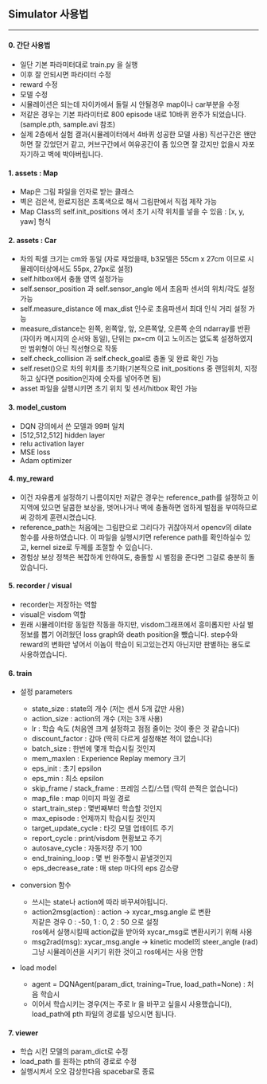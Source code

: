 ## Simulator 사용법

---

#### 0. 간단 사용법

* 일단 기본 파라미터대로 train.py 을 실행
* 이후 잘 안되시면 파라미터 수정
* reward 수정
* 모델 수정
* 시뮬레이션은 되는데 자이카에서 돌릴 시 안될경우 map이나 car부분을 수정
* 저같은 경우는 기본 파라미터로 800 episode 내로 10바퀴 완주가 되었습니다. (sample.pth, sample.avi 참조)
* 실제 2층에서 실험 결과(시뮬레이터에서 4바퀴 성공한 모델 사용) 직선구간은 왠만하면 잘 갔었던거 같고, 커브구간에서 여유공간이 좀 있으면 잘 갔지만 없을시 자포자기하고 벽에 박아버립니다.

#### 1. assets : Map

* Map은 그림 파일을 인자로 받는 클래스
* 벽은 검은색, 완료지점은 초록색으로 해서 그림판에서 직접 제작 가능
* Map Class의 self.init_positions 에서 초기 시작 위치를 넣을 수 있음 : [x, y, yaw] 형식

#### 2. assets : Car

* 차의 픽셀 크기는 cm와 동일 (자로 재었을때, b3모델은 55cm x 27cm 이므로 시뮬레이터상에서도 55px, 27px로 설정)
* self.hitbox에서 충돌 영역 설정가능
* self.sensor_position 과 self.sensor_angle 에서 초음파 센서의 위치/각도 설정 가능
* self.measure_distance 에 max_dist 인수로 초음파센서 최대 인식 거리 설정 가능
* measure_distance는 왼쪽, 왼쪽앞, 앞, 오른쪽앞, 오른쪽 순의 ndarray를 반환 (자이카 메시지의 순서와 동일), 단위는 px=cm 이고 노이즈는 없도록 설정하였지만 범위형이 아닌 직선형으로 작동
* self.check_collision 과 self.check_goal로 충돌 및 완료 확인 가능
* self.reset()으로 차의 위치를 초기화(기본적으로 init_positions 중 랜덤위치, 지정하고 싶다면 position인자에 숫자를 넣어주면 됨)
* asset 파일을 실행시키면 초기 위치 및 센서/hitbox 확인 가능

#### 3. model_custom

* DQN 강의에서 쓴 모델과 99퍼 일치
* [512,512,512] hidden layer
* relu activation layer
* MSE loss
* Adam optimizer

#### 4. my_reward

* 이건 자유롭게 설정하기 나름이지만 저같은 경우는 reference_path를 설정하고 이 지역에 있으면 달콤한 보상을, 벗어나거나 벽에 충돌하면 엄하게 벌점을 부여하므로써 강하게 훈련시켰습니다.
* reference_path는 처음에는 그림판으로 그리다가 귀찮아져서 opencv의 dilate 함수를 사용하였습니다. 이 파일을 실행시키면 reference path를 확인하실수 있고, kernel size로 두께를 조절할 수 있습니다.
* 경험상 보상 정책은 복잡하게 안하여도, 충돌할 시 벌점을 준다면 그걸로 충분히 돌았습니다.

#### 5. recorder / visual

* recorder는 저장하는 역할
* visual은 visdom 역할
* 원래 시뮬레이터랑 동일한 작동을 하지만, visdom그래프에서 흥미롭지만 사실 별 정보를 뽑기 어려웠던 loss graph와 death position을 뺐습니다. step수와 reward의 변화만 넣어서 이놈이 학습이 되고있는건지 아닌지만 판별하는 용도로 사용하였습니다.

#### 6. train

* 설정 parameters
  * state_size : state의 개수 (저는 센서 5개 값만 사용)
  * action_size : action의 개수 (저는 3개 사용)
  * lr : 학습 속도 (처음엔 크게 설정하고 점점 줄이는 것이 좋은 것 같습니다)
  * discount_factor : 감마 (딱히 다르게 설정해본 적이 없습니다)
  * batch_size : 한번에 몇개 학습시킬 것인지
  * mem_maxlen : Experience Replay memory 크기
  * eps_init : 초기 epsilon 
  * eps_min : 최소 epsilon
  * skip_frame / stack_frame : 프레임 스킵/스탭 (딱히 쓴적은 없습니다)
  * map_file : map 이미지 파일 경로
  * start_train_step : 몇번째부터 학습할 것인지
  * max_episode : 언제까지 학습시킬 것인지
  * target_update_cycle : 타깃 모델 업테이트 주기
  * report_cycle : print/visdom 현황보고 주기
  * autosave_cycle : 자동저장 주기 100
  * end_training_loop : 몇 번 완주할시 끝낼것인지
  * eps_decrease_rate : 매 step 마다의 eps 감소량

* conversion 함수
  * 쓰시는 state나 action에 따라 바꾸셔야됩니다.
  * action2msg(action) : action -> xycar_msg.angle 로 변환\
  저같은 경우 0 : -50, 1 : 0, 2 : 50 으로 설정\
  ros에서 실행시킬때 action값을 받아와 xycar_msg로 변환시키기 위해 사용
  * msg2rad(msg): xycar_msg.angle -> kinetic model의 steer_angle (rad)\
  그냥 시뮬레이션을 시키기 위한 것이고 ros에서는 사용 안함

* load model
  * agent = DQNAgent(param_dict, training=True, load_path=None) : 처음 학습시
  * 이어서 학습시키는 경우(저는 주로 lr 을 바꾸고 싶을시 사용했습니다), load_path에 pth 파일의 경로를 넣으시면 됩니다.

#### 7. viewer
* 학습 시킨 모델의 param_dict로 수정
* load_path 를 원하는 pth의 경로로 수정
* 실행시켜서 오오 감상한다음 spacebar로 종료